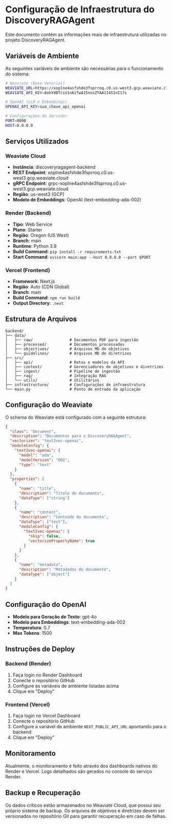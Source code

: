 # Configuração de Infraestrutura do DiscoveryRAGAgent

Este documento contém as informações reais de infraestrutura utilizadas no projeto DiscoveryRAGAgent.

## Variáveis de Ambiente

As seguintes variáveis de ambiente são necessárias para o funcionamento do sistema:

```bash
# Weaviate (Base Vetorial)
WEAVIATE_URL=https://xoplne4asfshde3fsprroq.c0.us-west3.gcp.weaviate.cloud
WEAVIATE_API_KEY=8ohYdBTciU1n6zTwA15nnsZYAA1I4S1nI17s

# OpenAI (LLM e Embeddings)
OPENAI_API_KEY=sua_chave_api_openai

# Configurações do Servidor
PORT=8000
HOST=0.0.0.0
```

## Serviços Utilizados

### Weaviate Cloud

- **Instância**: discoveryragagent-backend
- **REST Endpoint**: xoplne4asfshde3fsprroq.c0.us-west3.gcp.weaviate.cloud
- **gRPC Endpoint**: grpc-xoplne4asfshde3fsprroq.c0.us-west3.gcp.weaviate.cloud
- **Região**: us-west3 (GCP)
- **Modelo de Embeddings**: OpenAI (text-embedding-ada-002)

### Render (Backend)

- **Tipo**: Web Service
- **Plano**: Starter
- **Região**: Oregon (US West)
- **Branch**: main
- **Runtime**: Python 3.9
- **Build Command**: `pip install -r requirements.txt`
- **Start Command**: `uvicorn main:app --host 0.0.0.0 --port $PORT`

### Vercel (Frontend)

- **Framework**: Next.js
- **Região**: Auto (CDN Global)
- **Branch**: main
- **Build Command**: `npm run build`
- **Output Directory**: `.next`

## Estrutura de Arquivos

```
backend/
├── data/
│   ├── raw/                # Documentos PDF para ingestão
│   ├── processed/          # Documentos processados
│   ├── objectives/         # Arquivos MD de objetivos
│   └── guidelines/         # Arquivos MD de diretrizes
├── src/
│   ├── api/                # Rotas e modelos da API
│   ├── context/            # Gerenciadores de objetivos e diretrizes
│   ├── ingest/             # Pipeline de ingestão
│   ├── rag/                # Integração RAG
│   └── utils/              # Utilitários
├── infrastructure/         # Configurações de infraestrutura
└── main.py                 # Ponto de entrada da aplicação
```

## Configuração do Weaviate

O schema do Weaviate está configurado com a seguinte estrutura:

```json
{
  "class": "Document",
  "description": "Documentos para o DiscoveryRAGAgent",
  "vectorizer": "text2vec-openai",
  "moduleConfig": {
    "text2vec-openai": {
      "model": "ada",
      "modelVersion": "002",
      "type": "text"
    }
  },
  "properties": [
    {
      "name": "title",
      "description": "Título do documento",
      "dataType": ["string"]
    },
    {
      "name": "content",
      "description": "Conteúdo do documento",
      "dataType": ["text"],
      "moduleConfig": {
        "text2vec-openai": {
          "skip": false,
          "vectorizePropertyName": true
        }
      }
    },
    {
      "name": "metadata",
      "description": "Metadados do documento",
      "dataType": ["object"]
    }
  ]
}
```

## Configuração do OpenAI

- **Modelo para Geração de Texto**: gpt-4o
- **Modelo para Embeddings**: text-embedding-ada-002
- **Temperatura**: 0.7
- **Max Tokens**: 1500

## Instruções de Deploy

### Backend (Render)

1. Faça login no Render Dashboard
2. Conecte o repositório GitHub
3. Configure as variáveis de ambiente listadas acima
4. Clique em "Deploy"

### Frontend (Vercel)

1. Faça login no Vercel Dashboard
2. Conecte o repositório GitHub
3. Configure a variável de ambiente `NEXT_PUBLIC_API_URL` apontando para o backend
4. Clique em "Deploy"

## Monitoramento

Atualmente, o monitoramento é feito através dos dashboards nativos do Render e Vercel. Logs detalhados são gerados no console do serviço Render.

## Backup e Recuperação

Os dados críticos estão armazenados no Weaviate Cloud, que possui seu próprio sistema de backup. Os arquivos de objetivos e diretrizes devem ser versionados no repositório Git para garantir recuperação em caso de falhas.

